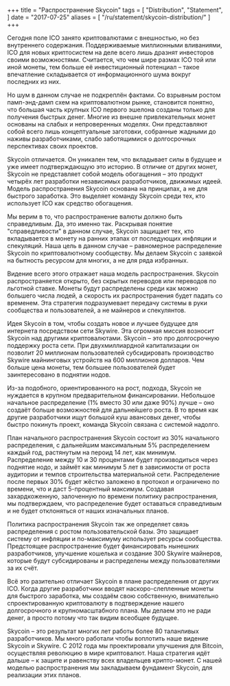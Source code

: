+++
title = "Распространение Skycoin"
tags = [
    "Distribution",
    "Statement",
]
date = "2017-07-25"
aliases = [
	"/ru/statement/skycoin-distribution/"
]
+++

Сегодня поле ICO занято криптовалютами с внешностью, но без внутреннего содержания. Поддерживаемые миллионными вливаниями, ICO для новых криптосистем на деле всего лишь дразнят инвесторов своими возможностями. Считается, что чем шире размах ICO той или иной монеты, тем больше её инвестиционный потенциал – такое впечатление складывается от информационного шума вокруг последних из них.

Но шум в данном случае не подкреплён фактами. Со взрывным ростом памп-энд-дамп схем на криптовалютном рынке, становится понятно, что большая часть крупных ICO первого эшелона созданы только для получения быстрых денег. Многие из внешне привлекательных монет основаны на слабых и непроверенных моделях. Они представляют собой всего лишь концептуальные заготовки, собранные жадными до наживы разработчиками, слабо заботящимися о долгосрочных перспективах своих проектов.

Skycoin отличается. Он уникален тем, что вкладывает силы в будущее и уже имеет подтверждающую это историю. В отличие от других монет, Skycoin не представляет собой модель обогащения – это продукт четырёх лет разработки независимых разработчиков, движимых идеей. Модель распространения Skycoin основана на принципах, а не для быстрого заработка. Это выделяет команду Skycoin среди тех, кто использует ICO как средство обогащения.

Мы верим в то, что распространение валюты должно быть справедливым. Да, это именно так. Раскрывая понятие "справедливости" в данном случае, Skycoin защищает тех, кто вкладывается в монету на ранних этапах от последующих инфляции и спекуляций. Наша цель в данном случае – равномерное распределение Skycoin по криптовалютному сообществу. Мы делаем Skycoin с заявкой на бытность ресурсом для многих, а не для ряда избранных.

Видение всего этого отражает наша модель распространения. Skycoin распространяется открыто, без скрытых переводов или переводов по льготной ставке. Монеты будут распределены среди как можно большего числа людей, а скорость их распространения будет падать со временем. Эта стратегия подразумевает передачу системы в руки сообщества и пользователей, а не майнеров и спекулянтов.

Идея Skycoin в том, чтобы создать новое и лучшее будущее для интернета посредством сети Skywire. Эта огромная миссия возносит Skycoin над другими криптовалютами. Skycoin – это про долгосрочную поддержку роста сети. При двухмиллиардной капитализации он позволит 20 миллионам пользователей субсидировать производство Skywire майнинговых устройств на 600 миллионов долларов. Чем больше цена монеты, тем большее пользователей будет заинтересовано в поднятии нодов.

Из-за подобного, ориентированного на рост, подхода, Skycoin не нуждается в крупном предварительном финансировании. Небольшое начальное распределение (1% вместо 30 или даже 90%) лучше – оно создаёт больше возможностей для дальнейшего роста. В то время как другие разработчики ищут большой куш авансовых денег, чтобы быстро покинуть проект, команда Skycoin связана с системой надолго.

План начального распространения Skycoin состоит из 30% начального распределения, с дальнейшим максимальным 5% распределением каждый год, растянутым на пероид 14 лет, как минимум. Распределение между 10 и 30 процентами будет производиться через поднятие нодо, и займёт как минимум 5 лет в зависимости от роста аудитории и темпов строительства материальной сети. Распределение после первых 30% будет жёстко заложено в протокол и ограничено по времени, что и даст 5-процентный максимум. Создавая захардкоженную, залоченную по времени политику распространения, мы подтверждаем, что распределение будет оставаться справедливым и не будет отклоняться от наших изначальных планов.

Политика распространения Skycoin так же определяет связь распределения с ростом пользовательской базы. Это защищает систему от инфляции и по-максимуму использует ресурсы сообщества. Предстоящее распространение будет финансировать нынешних разработчиков, улучшение кошелька и создание 300 Skywire майнеров, которые будут субсидированы и распределены между пользователями за их счёт.

Всё это разительно отличает Skycoin в плане распределения от других ICO. Когда другие разработчики вводят наскоро-слепленные монеты для быстрого заработка, мы создаём свою собственную, внимательно спроектированную криптовалюту в подтверждение нашего долгосрочного и крупномасштабного плана. Мы делаем это не ради денег, а просто потому что так видим всеобщее будущее.

Skycoin – это результат многих лет работы более 80 таланливых разработчиков. Мы много работали чтобы воплотить наше видение Skycoin и Skywire. С 2012 года мы проектировали улучшения для Bitcoin, осуществляя революцию в мире криптовалют. Наша стратегия идёт дальше – к защите и равенству всех владельцев крипто-монет. С нашей моделью распространения мы закладываем фундамент Skycoin, для реализации этих планов.

